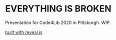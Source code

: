 # EVERYTHING IS BROKEN

Presentation for Code4Lib 2020 in Pittsburgh. WIP.

[built with reveal.js](https://github.com/hakimel/reveal.js)

